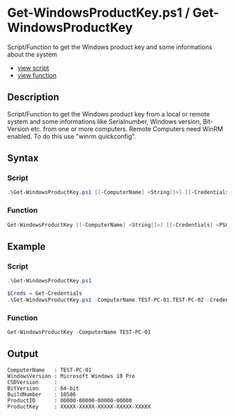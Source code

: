 # Get-WindowsProductKey.ps1 / Get-WindowsProductKey

Script/Function to get the Windows product key and some informations about the system

* [view script](https://github.com/BornToBeRoot/PowerShell/blob/master/Scripts/Get-WindowsProductKey.ps1)
* [view function](https://github.com/BornToBeRoot/PowerShell/blob/master/Module/LazyAdmin/Get-WindowsProductKey.ps1)

## Description

Script/Function to  get the Windows product key from a local or remote system and some informations like Serialnumber, Windows version, Bit-Version etc. from one or more computers. Remote Computers need WinRM enabled. To do this use "winrm quickconfig".

## Syntax 

### Script

```powershell
.\Get-WindowsProductKey.ps1 [[-ComputerName] <String[]>] [[-Credentials] <PSCredential>] [<CommonParameters>]
```

### Function

```powershell
Get-WindowsProductKey [[-ComputerName] <String[]>] [[-Credentials] <PSCredential>] [<CommonParameters>]
```

## Example

### Script

```powershell
.\Get-WindowsProductKey.ps1

$Creds = Get-Credentials
.\Get-WindowsProductKey.ps1 -ComputerName TEST-PC-01,TEST-PC-02 -Credentials $Creds
```

### Function

```powershell
Get-WindowsProductKey -ComputerName TEST-PC-01
```

## Output
```
ComputerName   : TEST-PC-01
WindowsVersion : Microsoft Windows 10 Pro
CSDVersion     :
BitVersion     : 64-bit
BuildNumber    : 10586
ProductID      : 00000-00000-00000-00000
ProductKey     : XXXXX-XXXXX-XXXXX-XXXXX-XXXXX
```
